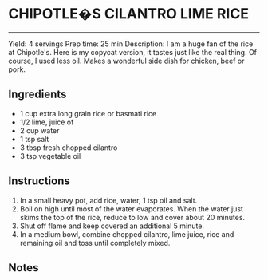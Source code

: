 # CHIPOTLE�S CILANTRO LIME RICE
---
Yield: 4 servings
Prep time: 25 min
Description: I am a huge fan of the rice at Chipotle's. Here is my copycat version, it tastes just like the real thing. Of course, I used less oil. Makes a wonderful side dish for chicken, beef or pork.

## Ingredients
- 1 cup extra long grain rice or basmati rice
- 1/2 lime, juice of
- 2 cup water
- 1 tsp salt
- 3 tbsp fresh chopped cilantro
- 3 tsp vegetable oil

## Instructions
1. In a small heavy pot, add rice, water, 1 tsp oil and salt.
2. Boil on high until most of the water evaporates. When the water just skims the top of the rice, reduce to low and cover about 20 minutes.
3. Shut off flame and keep covered an additional 5 minute.
4. In a medium bowl, combine chopped cilantro, lime juice, rice and remaining oil and toss until completely mixed.

## Notes


